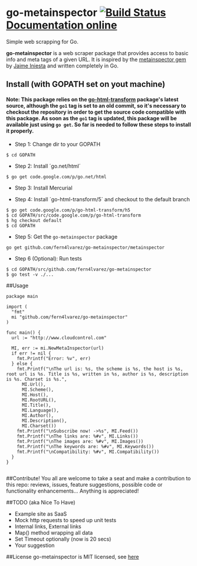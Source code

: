 # go-metainspector [![Build Status](https://travis-ci.org/fern4lvarez/go-metainspector.png)](https://travis-ci.org/fern4lvarez/go-metainspector) [Documentation online](http://godoc.org/github.com/fern4lvarez/go-metainspector)

Simple web scrapping for Go.

**go-metainspector** is a web scraper package that provides access
to basic info and meta tags of a given URL.
It is inspired by the [metainspector gem](https://github.com/jaimeiniesta/metainspector) by [Jaime Iniesta](https://twitter.com/jaimeiniesta) and written completely in Go.

## Install (with GOPATH set on yout machine)

#### Note: This package relies on the [go-html-transform](http://code.google.com/p/go-html-transform) package's latest source, although the `go1` tag is set to an old commit, so it's necessary to checkout the repository in order to get the source code compatible with this package. As soon as the `go1` tag is updated, this package will be available just using `go get`. So far is needed to follow these steps to install it properly. 

* Step 1: Change dir to your GOPATH

```
$ cd GOPATH
```

* Step 2: Install ´go.net/html´

```
$ go get code.google.com/p/go.net/html
```

* Step 3: Install Mercurial

* Step 4: Install ´go-html-transform/5´ and checkout to the default branch

```
$ go get code.google.com/p/go-html-transform/h5
$ cd GOPATH/src/code.google.com/p/go-html-transform
$ hg checkout default
$ cd GOPATH
```

* Step 5: Get the `go-metainspector` package

```
go get github.com/fern4lvarez/go-metainspector/metainspector
```

* Step 6 (Optional): Run tests

```
$ cd GOPATH/src/github.com/fern4lvarez/go-metainspector
$ go test -v ./...
```

##Usage
```
package main

import (
  "fmt"
  mi "github.com/fern4lvarez/go-metainspector"
)

func main() {
  url := "http://www.cloudcontrol.com"

  MI, err := mi.NewMetaInspector(url)
  if err != nil {
    fmt.Printf("Error: %v", err)
  } else {
    fmt.Printf("\nThe url is: %s, the scheme is %s, the host is %s, root url is %s. Title is %s, written in %s, author is %s, description is %s. Charset is %s.",
      MI.Url(),
      MI.Scheme(),
      MI.Host(),
      MI.RootURL(),
      MI.Title(),
      MI.Language(),
      MI.Author(),
      MI.Description(),
      MI.Charset())
    fmt.Printf("\nSubscribe now! ->%s", MI.Feed())
    fmt.Printf("\nThe links are: %#v", MI.Links())
    fmt.Printf("\nThe images are: %#v", MI.Images())
    fmt.Printf("\nThe keywords are: %#v", MI.Keywords())
    fmt.Printf("\nCompatibility: %#v", MI.Compatibility())
  }
}


```

##Contribute!
You all are welcome to take a seat and make a contribution to this repo: reviews, issues, feature suggestions, possible code or functionality enhancements... Anything is appreciated!

##TODO (aka Nice To Have)
* Example site as SaaS
* Mock http requests to speed up unit tests
* Internal links, External links
* Map() method wrapping all data
* Set Timeout optionally (now is 20 secs)
* Your suggestion <HERE>

##License
go-metainspector is MIT licensed, see [here](https://github.com/fern4lvarez/go-metainspector/blob/master/LICENSE)
